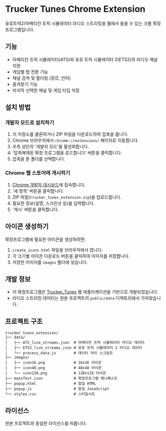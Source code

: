 # Trucker Tunes Chrome Extension

유로트럭2/아메리칸 트럭 시뮬레이터 라디오 스트리밍을 웹에서 들을 수 있는 크롬 확장프로그램입니다.

## 기능

- 아메리칸 트럭 시뮬레이터(ATS)와 유로 트럭 시뮬레이터 2(ETS2)의 라디오 채널 지원
- 게임별 탭 전환 기능
- 채널 검색 및 필터링 (장르, 언어)
- 즐겨찾기 기능
- 마지막 선택한 채널 및 게임 타입 저장

## 설치 방법

### 개발자 모드로 설치하기

1. 이 저장소를 클론하거나 ZIP 파일을 다운로드하여 압축을 풉니다.
2. Chrome 브라우저에서 `chrome://extensions/` 페이지로 이동합니다.
3. 우측 상단의 '개발자 모드'를 활성화합니다.
4. '압축해제된 확장 프로그램을 로드합니다' 버튼을 클릭합니다.
5. 압축을 푼 폴더를 선택합니다.

### Chrome 웹 스토어에 게시하기

1. [Chrome 개발자 대시보드](https://chrome.google.com/webstore/devconsole)에 접속합니다.
2. '새 항목' 버튼을 클릭합니다.
3. ZIP 파일(`trucker_tunes_extension.zip`)을 업로드합니다.
4. 필요한 정보(설명, 스크린샷 등)를 입력합니다.
5. '게시' 버튼을 클릭합니다.

## 아이콘 생성하기

확장프로그램에 필요한 아이콘을 생성하려면:

1. `create_icons.html` 파일을 브라우저에서 엽니다.
2. 각 크기별 아이콘 다운로드 버튼을 클릭하여 이미지를 저장합니다.
3. 저장한 이미지를 `images` 폴더에 넣습니다.

## 개발 정보

- 이 확장프로그램은 [Trucker_Tunes](https://github.com/eddy961206/Trucker_Tunes) 웹 애플리케이션을 기반으로 개발되었습니다.
- 라디오 스트리밍 데이터는 원본 프로젝트의 `public/data` 디렉토리에서 가져왔습니다.

## 프로젝트 구조

```
trucker_tunes_extension/
├── data/
│   ├── ATS_live_streams.json  # 아메리칸 트럭 시뮬레이터 라디오 데이터
│   ├── ETS2_live_streams.json # 유로 트럭 시뮬레이터 2 라디오 데이터
│   └── process_data.js        # 데이터 처리 스크립트
├── images/
│   ├── icon16.png             # 16x16 아이콘
│   ├── icon48.png             # 48x48 아이콘
│   └── icon128.png            # 128x128 아이콘
├── manifest.json              # 확장프로그램 매니페스트
├── popup.html                 # 팝업 HTML
├── popup.js                   # 팝업 JavaScript
└── styles.css                 # 스타일시트
```

## 라이선스

원본 프로젝트와 동일한 라이선스를 따릅니다.
